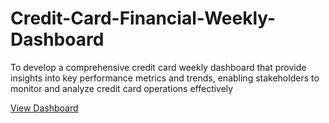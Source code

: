 # Credit-Card-Financial-Weekly-Dashboard

To develop a comprehensive credit
card weekly dashboard that
provide insights into key
performance metrics and trends,
enabling stakeholders to monitor
and analyze credit card operations
effectively

[View Dashboard](https://app.powerbi.com/view?r=eyJrIjoiZjBjNjRhNTAtZGQwMC00ZmYzLTllNjMtODVkMTI5NWE0MzhiIiwidCI6ImQxY2I3NTZlLWFjZDEtNGY2Yi1hYmJlLWZjZWFmMWY0ZmQ3NCJ9) 
